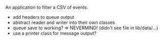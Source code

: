 An application to filter a CSV of events.

- add headers to queue output
- abstract reader and writer into their own classes
- queue save to working? => NEVERMIND! (didn't see file in lib/data/...)
- use a printer class for message output?
